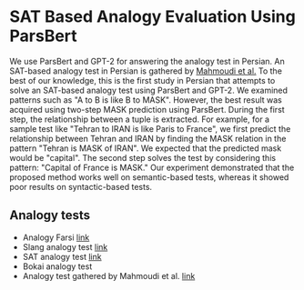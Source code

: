 # SAT Based Analogy Evaluation Using ParsBert

We use ParsBert and GPT-2 for answering the analogy test in Persian. An SAT-based analogy test in Persian is gathered by [Mahmoudi et al.](https://arxiv.org/abs/2106.15674) To the best of our knowledge, this is the first study in Persian that attempts to solve an SAT-based analogy test using ParsBert and GPT-2. We examined patterns such as "A to B is like B to MASK". However, the best result was acquired using two-step MASK prediction using ParsBert. During the first step, the relationship between a tuple is extracted. For example, for a sample test like "Tehran to IRAN is like Paris to France", we first predict the relationship between Tehran and IRAN by finding the MASK relation in the pattern "Tehran is MASK of IRAN". We expected that the predicted mask would be "capital". The second step solves the test by considering this pattern: "Capital of France is MASK." Our experiment demonstrated that the proposed method works well on semantic-based tests, whereas it showed poor results on syntactic-based tests.

## Analogy tests

- Analogy Farsi [link](https://github.com/sehsanm/persianslang/blob/master/data/analogy/analogy_farsi.csv)
- Slang analogy test [link](https://github.com/sehsanm/persianslang/blob/master/data/analogy/analogy_slang.csv)
- SAT analogy test [link](https://github.com/sehsanm/persianslang/blob/master/data/analogy/SAT_ANALOGY.csv)
- Bokai analogy test
- Analogy test gathered by Mahmoudi et al. [link](https://github.com/sehsanm/embedding-benchmark/blob/master/data/analogy/analogy.csv)
